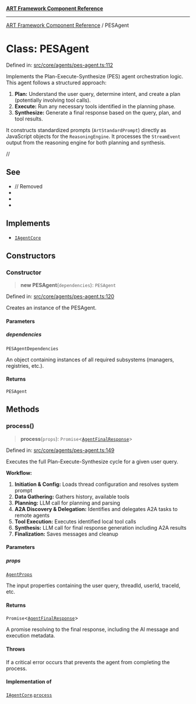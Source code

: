 [**ART Framework Component Reference**](../README.md)

***

[ART Framework Component Reference](../README.md) / PESAgent

# Class: PESAgent

Defined in: [src/core/agents/pes-agent.ts:112](https://github.com/hashangit/ART/blob/e4c184bd9ffa5ef078ee6a88704f24584b173411/src/core/agents/pes-agent.ts#L112)

Implements the Plan-Execute-Synthesize (PES) agent orchestration logic.
This agent follows a structured approach:
1.  **Plan:** Understand the user query, determine intent, and create a plan (potentially involving tool calls).
2.  **Execute:** Run any necessary tools identified in the planning phase.
3.  **Synthesize:** Generate a final response based on the query, plan, and tool results.

It constructs standardized prompts (`ArtStandardPrompt`) directly as JavaScript objects
for the `ReasoningEngine`. It processes the `StreamEvent` output from the reasoning engine for both planning and synthesis.

//

## See

 - // Removed
 - 
 - 
 - 

## Implements

- [`IAgentCore`](../interfaces/IAgentCore.md)

## Constructors

### Constructor

> **new PESAgent**(`dependencies`): `PESAgent`

Defined in: [src/core/agents/pes-agent.ts:120](https://github.com/hashangit/ART/blob/e4c184bd9ffa5ef078ee6a88704f24584b173411/src/core/agents/pes-agent.ts#L120)

Creates an instance of the PESAgent.

#### Parameters

##### dependencies

`PESAgentDependencies`

An object containing instances of all required subsystems (managers, registries, etc.).

#### Returns

`PESAgent`

## Methods

### process()

> **process**(`props`): `Promise`\<[`AgentFinalResponse`](../interfaces/AgentFinalResponse.md)\>

Defined in: [src/core/agents/pes-agent.ts:149](https://github.com/hashangit/ART/blob/e4c184bd9ffa5ef078ee6a88704f24584b173411/src/core/agents/pes-agent.ts#L149)

Executes the full Plan-Execute-Synthesize cycle for a given user query.

**Workflow:**
1.  **Initiation & Config:** Loads thread configuration and resolves system prompt
2.  **Data Gathering:** Gathers history, available tools
3.  **Planning:** LLM call for planning and parsing
4.  **A2A Discovery & Delegation:** Identifies and delegates A2A tasks to remote agents
5.  **Tool Execution:** Executes identified local tool calls
6.  **Synthesis:** LLM call for final response generation including A2A results
7.  **Finalization:** Saves messages and cleanup

#### Parameters

##### props

[`AgentProps`](../interfaces/AgentProps.md)

The input properties containing the user query, threadId, userId, traceId, etc.

#### Returns

`Promise`\<[`AgentFinalResponse`](../interfaces/AgentFinalResponse.md)\>

A promise resolving to the final response, including the AI message and execution metadata.

#### Throws

If a critical error occurs that prevents the agent from completing the process.

#### Implementation of

[`IAgentCore`](../interfaces/IAgentCore.md).[`process`](../interfaces/IAgentCore.md#process)

